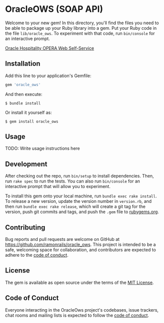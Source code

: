 # OracleOWS (SOAP API)

Welcome to your new gem! In this directory, you'll find the files you need to be able to package up your Ruby library into a gem. Put your Ruby code in the file `lib/oracle_ows`. To experiment with that code, run `bin/console` for an interactive prompt.

[Oracle Hospitality OPERA Web Self-Service](https://docs.oracle.com/cd/E90572_01/index.html)

## Installation

Add this line to your application's Gemfile:

```ruby
gem 'oracle_ows'
```

And then execute:

    $ bundle install

Or install it yourself as:

    $ gem install oracle_ows

## Usage

TODO: Write usage instructions here

## Development

After checking out the repo, run `bin/setup` to install dependencies. Then, run `rake spec` to run the tests. You can also run `bin/console` for an interactive prompt that will allow you to experiment.

To install this gem onto your local machine, run `bundle exec rake install`. To release a new version, update the version number in `version.rb`, and then run `bundle exec rake release`, which will create a git tag for the version, push git commits and tags, and push the `.gem` file to [rubygems.org](https://rubygems.org).

## Contributing

Bug reports and pull requests are welcome on GitHub at https://github.com/ramonrails/oracle_ows. This project is intended to be a safe, welcoming space for collaboration, and contributors are expected to adhere to the [code of conduct](https://github.com/ramonrails/oracle_ows/blob/master/CODE_OF_CONDUCT.md).


## License

The gem is available as open source under the terms of the [MIT License](https://opensource.org/licenses/MIT).

## Code of Conduct

Everyone interacting in the OracleOws project's codebases, issue trackers, chat rooms and mailing lists is expected to follow the [code of conduct](https://github.com/ramonrails/oracle_ows/blob/master/CODE_OF_CONDUCT.md).
